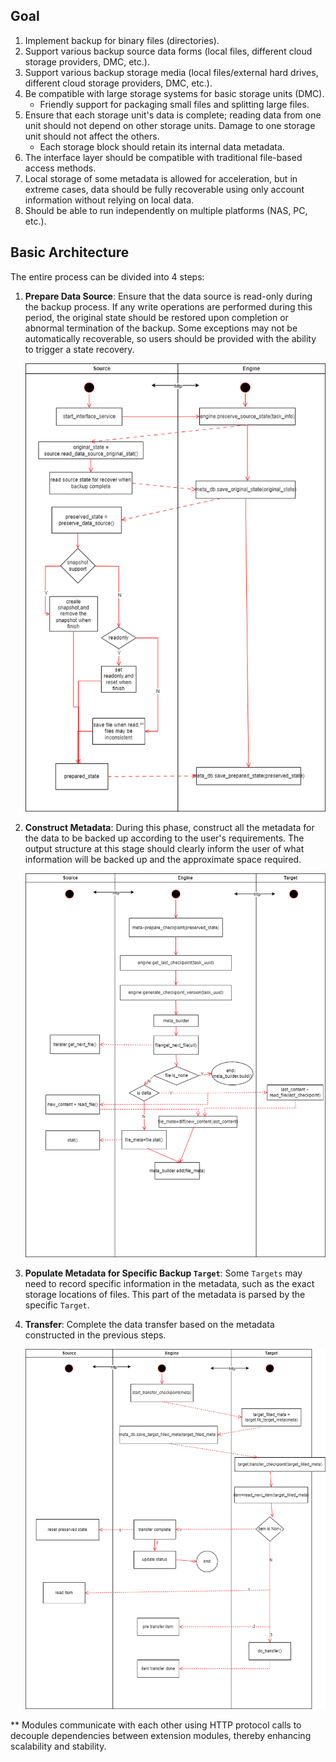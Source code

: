 ## Goal

1. Implement backup for binary files (directories).
2. Support various backup source data forms (local files, different cloud storage providers, DMC, etc.).
3. Support various backup storage media (local files/external hard drives, different cloud storage providers, DMC, etc.).
4. Be compatible with large storage systems for basic storage units (DMC).
    - Friendly support for packaging small files and splitting large files.
5. Ensure that each storage unit's data is complete; reading data from one unit should not depend on other storage units. Damage to one storage unit should not affect the others.
    - Each storage block should retain its internal data metadata.
6. The interface layer should be compatible with traditional file-based access methods.
7. Local storage of some metadata is allowed for acceleration, but in extreme cases, data should be fully recoverable using only account information without relying on local data.
8. Should be able to run independently on multiple platforms (NAS, PC, etc.).

## Basic Architecture

The entire process can be divided into 4 steps:

1. **Prepare Data Source**: Ensure that the data source is read-only during the backup process. If any write operations are performed during this period, the original state should be restored upon completion or abnormal termination of the backup. Some exceptions may not be automatically recoverable, so users should be provided with the ability to trigger a state recovery.

    ![preserve](./draft-preserve-state.drawio.png)

2. **Construct Metadata**: During this phase, construct all the metadata for the data to be backed up according to the user's requirements. The output structure at this stage should clearly inform the user of what information will be backed up and the approximate space required.

    ![prepare](./draft-prepare-meta.drawio.png)

3. **Populate Metadata for Specific Backup `Target`**: Some `Targets` may need to record specific information in the metadata, such as the exact storage locations of files. This part of the metadata is parsed by the specific `Target`.

4. **Transfer**: Complete the data transfer based on the metadata constructed in the previous steps.

    ![transfer](./draft-transfer.drawio.png)

\*\* Modules communicate with each other using HTTP protocol calls to decouple dependencies between extension modules, thereby enhancing scalability and stability.
